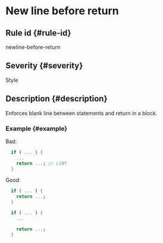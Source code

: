 # New line before return

## Rule id {#rule-id}

newline-before-return

## Severity {#severity}

Style

## Description {#description}

Enforces blank line between statements and return in a block.

### Example {#example}

Bad:

```dart
  if ( ... ) {
    ...
    return ...; // LINT
  }
```

Good:

```dart
  if ( ... ) {
    return ...;
  }

  if ( ... ) {
    ...

    return ...;
  }
```
